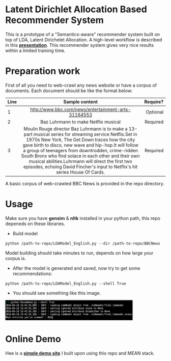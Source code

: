 # Latent Dirichlet Allocation Based Recommender System
This is a prototype of a "Semantics-aware" recommender system built on top of LDA, Latent Dirichelet Allocation. A high-level workflow is described in this [**presentation**](http://www.slideshare.net/EasonChan2/latent-dirichlet-allocation-based-rs). This recommender system gives very nice results within a limited training time.


# Preparation work
First of all you need to web-crawl any news website or have a corpus of documents. Each document should be like the format below:

| Line        | Sample content           |  Require?  |
| ------------- |:-------------:|  ------:|
| 1      | http://www.bbc.com/news/entertainment-arts-31164553 |  Optional | 
| 2      | Baz Luhrmann to make Netflix musical      |  Required |
| 3 | Moulin Rouge director Baz Luhrmann is to make a 13-part musical series for streaming service Netflix.Set in 1970s New York, The Get Down traces how the city gave birth to disco, new wave and hip-hop.It will follow a group of teenagers from downtrodden, crime-ridden South Bronx who find solace in each other and their own musical abilities.Luhrmann will direct the first two episodes, echoing David Fincher's input to Netflix's hit series House Of Cards.      | Required |

A basic corpus of web-crawled BBC News is provided in the repo directory.


# Usage

Make sure you have **gensim** & **nltk** installed in your python path, this repo depeneds on these libraries.

* Build model
```
python /path-to-repo/LDAModel_English.py --dir /path-to-repo/BBCNews
```
Model building should take minutes to run, depends on how large your corpus is.
* After the model is generated and saved, now try to get some recommendations: 

```
python /path-to-repo/LDAModel_English.py --shell True
```

* You should see something like this image.

<img src=shell.png width=400/>


# Online Demo
Hee is a [**simple demo site**](http://54.183.251.139:8080/) I built upon using this repo and MEAN stack.

<br>